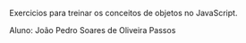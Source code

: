 Exercicios para treinar os conceitos de objetos no JavaScript.


Aluno: João Pedro Soares de Oliveira Passos
